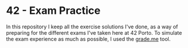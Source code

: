 # 42 - Exam Practice

In this repository I keep all the exercise solutions I've done, as a way of preparing for the different exams I've taken here at 42 Porto. To simulate the exam experience as much as possible, I used the [grade.me](https://grademe.com.br/) tool.
